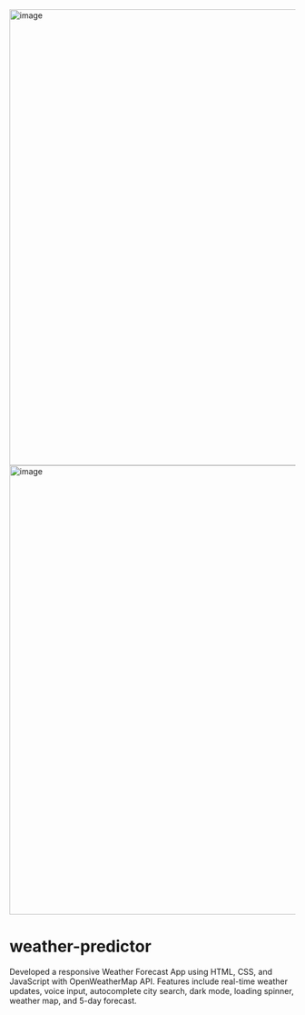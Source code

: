<img width="555" height="803" alt="image" src="https://github.com/user-attachments/assets/c6e88a87-1f4f-44b5-9047-e08cd2ceedbf" />
<img width="544" height="791" alt="image" src="https://github.com/user-attachments/assets/399b7fb5-b39b-4567-87a1-4f0be2d1212f" />

# weather-predictor
Developed a responsive Weather Forecast App using HTML, CSS, and JavaScript with OpenWeatherMap API. Features include real-time weather updates, voice input, autocomplete city search, dark mode, loading spinner, weather map, and 5-day forecast.
